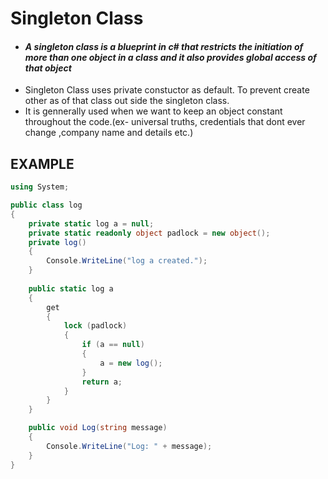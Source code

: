 # Singleton Class
* ####  ***A singleton class is a blueprint in c# that restricts the initiation of more than one object in a class and it also provides global access of that object***
* Singleton Class uses private constuctor as default. To prevent create other as of that class out side the singleton class.
* It is gennerally used when we want to keep an object constant throughout the code.(ex- universal truths, credentials that dont ever change ,company name and details etc.)
## EXAMPLE

``` C#
using System;

public class log
{
    private static log a = null;
    private static readonly object padlock = new object();
    private log()
    {
        Console.WriteLine("log a created.");
    }
    
    public static log a
    {
        get
        {
            lock (padlock)
            {
                if (a == null)
                {
                    a = new log();
                }
                return a;
            }
        }
    }

    public void Log(string message)
    {
        Console.WriteLine("Log: " + message);
    }
}
```
